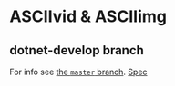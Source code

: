 # ASCIIvid & ASCIIimg

## dotnet-develop branch

For info see [the `master` branch](https://github.com/cainy-a/ASCIIvid/tree/master). [Spec](https://github.com/cainy-a/ASCIIvid/blob/master/spec.md)